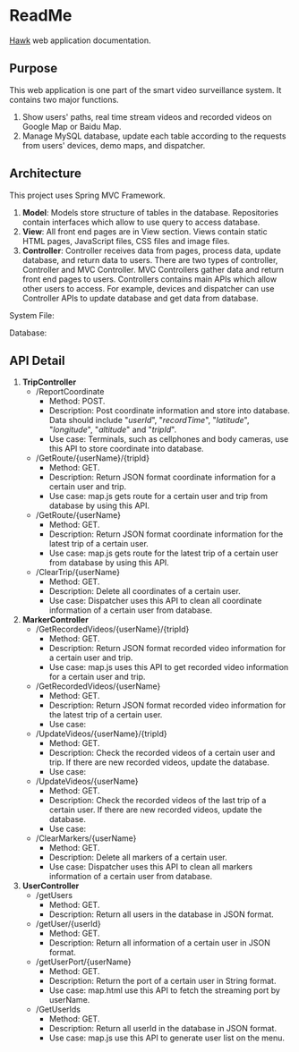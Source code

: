 # ReadMe
[Hawk](http://192.41.245.236) web application documentation.

## Purpose
This web application is one part of the smart video surveillance system. It contains two major functions.
1. Show users' paths, real time stream videos and recorded videos on Google Map or Baidu Map.
2. Manage MySQL database, update each table according to the requests from users' devices, demo maps, and dispatcher.

## Architecture
This project uses Spring MVC Framework.
1. **Model**: Models store structure of tables in the database. Repositories contain interfaces which allow to use query to access database.
2. **View**: All front end pages are in View section. Views contain static HTML pages, JavaScript files, CSS files and image files.
3. **Controller**: Controller receives data from pages, process data, update database, and return data to users. There are two types of controller, Controller and MVC Controller. MVC Controllers gather data and return front end pages to users. Controllers contains main APIs which allow other users to access. For example, devices and dispatcher can use Controller APIs to update database and get data from database.

System File:

Database:


## API Detail
1. **TripController**
    + /ReportCoordinate
        - Method: POST.
        - Description: Post coordinate information and store into database. Data should include "*userId*", "*recordTime*", "*latitude*", "*longitude*", "*altitude*" and "*tripId*".
        - Use case: Terminals, such as cellphones and body cameras, use this API to store coordinate into database.
    + /GetRoute/{userName}/{tripId}
        - Method: GET.
        - Description: Return JSON format coordinate information for a certain user and trip.
        - Use case: map.js gets route for a certain user and trip from database by using this API.
    + /GetRoute/{userName}
        - Method: GET.
        - Description: Return JSON format coordinate information for the latest trip of a certain user.
        - Use case: map.js gets route for the latest trip of a certain user from database by using this API.
    + /ClearTrip/{userName}
        - Method: GET.
        - Description: Delete all coordinates of a certain user.
        - Use case: Dispatcher uses this API to clean all coordinate information of a certain user from database.
2. **MarkerController**
    + /GetRecordedVideos/{userName}/{tripId}
        - Method: GET.
        - Description: Return JSON format recorded video information for a certain user and trip.
        - Use case: map.js uses this API to get recorded video information for a certain user and trip.
    + /GetRecordedVideos/{userName}
        - Method: GET.
        - Description: Return JSON format recorded video information for the latest trip of a certain user.
        - Use case:
    + /UpdateVideos/{userName}/{tripId}
        - Method: GET.
        - Description: Check the recorded videos of a certain user and trip. If there are new recorded videos, update the database.
        - Use case:
    + /UpdateVideos/{userName}
        - Method: GET.
        - Description: Check the recorded videos of the last trip of a certain user. If there are new recorded videos, update the database.
        - Use case:
    + /ClearMarkers/{userName}
        - Method: GET.
        - Description: Delete all markers of a certain user.
        - Use case: Dispatcher uses this API to clean all markers information of a certain user from database.
3. **UserController**
    + /getUsers
        - Method: GET.
        - Description: Return all users in the database in JSON format.
    + /getUser/{userId}
        - Method: GET.
        - Description: Return all information of a certain user in JSON format.
    + /getUserPort/{userName}
        - Method: GET.
        - Description: Return the port of a certain user in String format.
        - Use case: map.html use this API to fetch the streaming port by userName.
    + /GetUserIds
        - Method: GET.
        - Description: Return all userId in the database in JSON format.
        - Use case: map.js use this API to generate user list on the menu.

